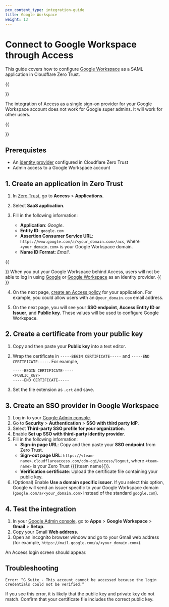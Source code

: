 ```yaml
---
pcx_content_type: integration-guide
title: Google Workspace
weight: 13
---
```


# Connect to Google Workspace through Access

This guide covers how to configure [Google Workspace](https://support.google.com/a/topic/7579248?hl=en&ref_topic=7556686&sjid=14539485562330725560-NA) as a SAML application in Cloudflare Zero Trust.

{{<Aside type="note">}}

The integration of Access as a single sign-on provider for your Google Workspace account does not work for Google super admins. It will work for other users.

{{</Aside>}}

## Prerequistes

- An [identity provider](/cloudflare-one/identity/idp-integration/) configured in Cloudflare Zero Trust
- Admin access to a Google Workspace account

## 1. Create an application in Zero Trust

1. In [Zero Trust](https://one.dash.cloudflare.com/), go to **Access** > **Applications**.

2. Select **SaaS application**.

3. Fill in the following information:
   - **Application**: _Google_.
   - **Entity ID**: `google.com`
   - **Assertion Consumer Service URL**: `https://www.google.com/a/<your_domain.com>/acs`, where `<your_domain.com>` is your Google Workspace domain.
   - **Name ID Format**: _Email_.

{{<Aside type="warning">}}
When you put your Google Workspace behind Access, users will not be able to log in using [Google](/cloudflare-one/identity/idp-integration/google/) or [Google Workspace](/cloudflare-one/identity/idp-integration/gsuite/) as an identity provider.
{{</Aside>}}

4. On the next page, [create an Access policy](/cloudflare-one/policies/access/) for your application. For example, you could allow users with an `@your_domain.com` email address.

5. On the next page, you will see your **SSO endpoint**, **Access Entity ID or Issuer**, and **Public key**. These values will be used to configure Google Workspace.

## 2. Create a certificate from your public key

1. Copy and then paste your **Public key** into a text editor.
2. Wrap the certificate in `-----BEGIN CERTIFICATE-----` and `-----END CERTIFICATE-----`. For example,

   ```txt
   -----BEGIN CERTIFICATE-----
   <PUBLIC_KEY>
   -----END CERTIFICATE-----
   ```

3. Set the file extension as `.crt` and save.

## 3. Create an SSO provider in Google Workspace

1. Log in to your [Google Admin console](https://admin.google.com/).
2. Go to **Security** > **Authentication** > **SSO with third party IdP**.
3. Select **Third-party SSO profile for your organization**.
4. Enable **Set up SSO with third-party identity provider**.
5. Fill in the following information:
   - **Sign-in page URL**: Copy and then paste your **SSO endpoint** from Zero Trust.
   - **Sign-out page URL**: `https://<team-name>.cloudflareaccess.com/cdn-cgi/access/logout`, where `<team-name>` is your Zero Trust {{<glossary-tooltip term_id="team name">}}team name{{</glossary-tooltip>}}.
   - **Verification certificate**: Upload the certificate file containing your public key.
6. (Optional) Enable **Use a domain specific issuer**. If you select this option, Google will send an issuer specific to your Google Workspace domain (`google.com/a/<your_domain.com>` instead of the standard `google.com`).

## 4. Test the integration

1. In your [Google Admin console](https://admin.google.com/), go to **Apps** > **Google Workspace** > **Gmail** > **Setup**.
2. Copy your Gmail **Web address**.
3. Open an incognito browser window and go to your Gmail web address (for example, `https://mail.google.com/a/<your_domain.com>`).

An Access login screen should appear.

## Troubleshooting

`Error: “G Suite - This account cannot be accessed because the login credentials could not be verified.”`

If you see this error, it is likely that the public key and private key do not match. Confirm that your certificate file includes the correct public key.
